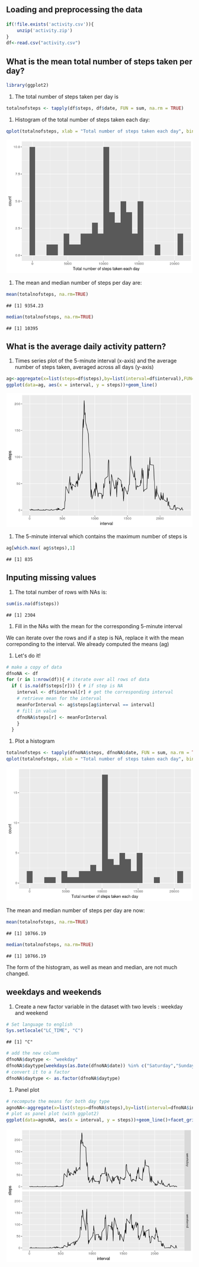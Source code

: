 Loading and preprocessing the data
----------------------------------

``` r
if(!file.exists('activity.csv')){
    unzip('activity.zip')
}
df<-read.csv("activity.csv")
```

What is the mean total number of steps taken per day?
-----------------------------------------------------

``` r
library(ggplot2)
```

1.  The total number of steps taken per day is

``` r
totalnofsteps <- tapply(df$steps, df$date, FUN = sum, na.rm = TRUE)
```

1.  Histogram of the total number of steps taken each day:

``` r
qplot(totalnofsteps, xlab = "Total number of steps taken each day", binwidth=800)
```

![](PA1_template_files/figure-markdown_github/unnamed-chunk-4-1.png)

1.  The mean and median number of steps per day are:

``` r
mean(totalnofsteps, na.rm=TRUE)
```

    ## [1] 9354.23

``` r
median(totalnofsteps, na.rm=TRUE)
```

    ## [1] 10395

What is the average daily activity pattern?
-------------------------------------------

1.  Times series plot of the 5-minute interval (x-axis) and the average number of steps taken, averaged across all days (y-axis)

``` r
ag<-aggregate(x=list(steps=df$steps),by=list(interval=df$interval),FUN=mean,na.rm=TRUE)
ggplot(data=ag, aes(x = interval, y = steps))+geom_line()
```

![](PA1_template_files/figure-markdown_github/unnamed-chunk-6-1.png)

1.  The 5-minute interval which contains the maximum number of steps is

``` r
ag[which.max( ag$steps),1]
```

    ## [1] 835

Inputing missing values
-----------------------

1.  The total number of rows with NAs is:

``` r
sum(is.na(df$steps))
```

    ## [1] 2304

1.  Fill in the NAs with the mean for the corresponding 5-minute interval

We can iterate over the rows and if a step is NA, replace it with the mean correponding to the interval. We already computed the means (ag)

1.  Let's do it!

``` r
# make a copy of data
dfnoNA <- df
for (r in 1:nrow(df)){ # iterate over all rows of data
  if ( is.na(df$steps[r])) { # if step is NA
    interval <- df$interval[r] # get the corresponding interval
    # retrieve mean for the interval
    meanForInterval <- ag$steps[ag$interval == interval] 
    # fill in value
    dfnoNA$steps[r] <- meanForInterval
    }
  }
```

1.  Plot a histogram

``` r
totalnofsteps <- tapply(dfnoNA$steps, dfnoNA$date, FUN = sum, na.rm = TRUE)
qplot(totalnofsteps, xlab = "Total number of steps taken each day", binwidth=800)
```

![](PA1_template_files/figure-markdown_github/unnamed-chunk-10-1.png)

The mean and median number of steps per day are now:

``` r
mean(totalnofsteps, na.rm=TRUE)
```

    ## [1] 10766.19

``` r
median(totalnofsteps, na.rm=TRUE)
```

    ## [1] 10766.19

The form of the histogram, as well as mean and median, are not much changed.

weekdays and weekends
---------------------

1.  Create a new factor variable in the dataset with two levels : weekday and weekend

``` r
# Set language to english
Sys.setlocale("LC_TIME", "C")
```

    ## [1] "C"

``` r
# add the new column
dfnoNA$daytype <- "weekday"
dfnoNA$daytype[weekdays(as.Date(dfnoNA$date)) %in% c("Saturday","Sunday")] <- "weekend"
# convert it to a factor
dfnoNA$daytype <- as.factor(dfnoNA$daytype)
```

1.  Panel plot

``` r
# recompute the means for both day type
agnoNA<-aggregate(x=list(steps=dfnoNA$steps),by=list(interval=dfnoNA$interval, daytype=dfnoNA$daytype),FUN=mean)
# plot as panel plot (with ggplot2)
ggplot(data=agnoNA, aes(x = interval, y = steps))+geom_line()+facet_grid(daytype ~ .)
```

![](PA1_template_files/figure-markdown_github/unnamed-chunk-13-1.png)
